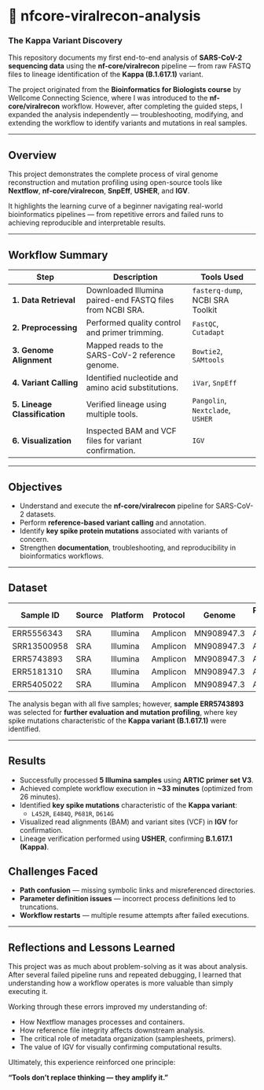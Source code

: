 # 🧬 nfcore-viralrecon-analysis  
### **The Kappa Variant Discovery**

This repository documents my first end-to-end analysis of **SARS-CoV-2 sequencing data** using the **nf-core/viralrecon** pipeline — from raw FASTQ files to lineage identification of the **Kappa (B.1.617.1)** variant.  

The project originated from the **Bioinformatics for Biologists course** by Wellcome Connecting Science, where I was introduced to the **nf-core/viralrecon** workflow. However, after completing the guided steps, I expanded the analysis independently — troubleshooting, modifying, and extending the workflow to identify variants and mutations in real samples.

---

## Overview  
This project demonstrates the complete process of viral genome reconstruction and mutation profiling using open-source tools like **Nextflow**, **nf-core/viralrecon**, **SnpEff**, **USHER**, and **IGV**.  

It highlights the learning curve of a beginner navigating real-world bioinformatics pipelines — from repetitive errors and failed runs to achieving reproducible and interpretable results.

---

## Workflow Summary  

| Step | Description | Tools Used |
|------|--------------|------------|
| **1. Data Retrieval** | Downloaded Illumina paired-end FASTQ files from NCBI SRA. | `fasterq-dump`, NCBI SRA Toolkit |
| **2. Preprocessing** | Performed quality control and primer trimming. | `FastQC`, `Cutadapt` |
| **3. Genome Alignment** | Mapped reads to the SARS-CoV-2 reference genome. | `Bowtie2`, `SAMtools` |
| **4. Variant Calling** | Identified nucleotide and amino acid substitutions. | `iVar`, `SnpEff` |
| **5. Lineage Classification** | Verified lineage using multiple tools. | `Pangolin`, `Nextclade`, `USHER` |
| **6. Visualization** | Inspected BAM and VCF files for variant confirmation. | `IGV` |

---

## Objectives  
- Understand and execute the **nf-core/viralrecon** pipeline for SARS-CoV-2 datasets.  
- Perform **reference-based variant calling** and annotation.  
- Identify **key spike protein mutations** associated with variants of concern.  
- Strengthen **documentation**, troubleshooting, and reproducibility in bioinformatics workflows.

---

## Dataset  

| Sample ID | Source | Platform | Protocol | Genome | Primer Set | Version |
|------------|---------|-----------|-----------|----------|-------------|-----------|
| ERR5556343 | SRA | Illumina | Amplicon | MN908947.3 | ARTIC | V3 |
| SRR13500958 | SRA | Illumina | Amplicon | MN908947.3 | ARTIC | V3 |
| ERR5743893 | SRA | Illumina | Amplicon | MN908947.3 | ARTIC | V3 |
| ERR5181310 | SRA | Illumina | Amplicon | MN908947.3 | ARTIC | V3 |
| ERR5405022 | SRA | Illumina | Amplicon | MN908947.3 | ARTIC | V3 |

The analysis began with all five samples; however, **sample ERR5743893** was selected for **further evaluation and mutation profiling**, where key spike mutations characteristic of the **Kappa variant (B.1.617.1)** were identified.

---

## Results 
- Successfully processed **5 Illumina samples** using **ARTIC primer set V3**.  
- Achieved complete workflow execution in **~33 minutes** (optimized from 26 minutes).  
- Identified **key spike mutations** characteristic of the **Kappa variant**:  
  - `L452R`, `E484Q`, `P681R`, `D614G`  
- Visualized read alignments (BAM) and variant sites (VCF) in **IGV** for confirmation.  
- Lineage verification performed using **USHER**, confirming **B.1.617.1 (Kappa)**.

## Challenges Faced 
- **Path confusion** — missing symbolic links and misreferenced directories.
- **Parameter definition issues** — incorrect process definitions led to truncations.
- **Workflow restarts** — multiple resume attempts after failed executions.
  
---

## Reflections and Lessons Learned

This project was as much about problem-solving as it was about analysis.
After several failed pipeline runs and repeated debugging, I learned that understanding how a workflow operates is more valuable than simply executing it.

Working through these errors improved my understanding of:

- How Nextflow manages processes and containers.
- How reference file integrity affects downstream analysis.
- The critical role of metadata organization (samplesheets, primers).
- The value of IGV for visually confirming computational results.

Ultimately, this experience reinforced one principle:

**“Tools don’t replace thinking — they amplify it.”**
